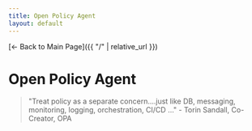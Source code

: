 ```yaml
---
title: Open Policy Agent
layout: default
---
```


[← Back to Main Page]({{ "/" | relative_url }})

# Open Policy Agent
> "Treat policy as a separate concern....just like DB, messaging, monitoring, logging, orchestration, CI/CD ..." - Torin Sandall, Co-Creator, OPA

